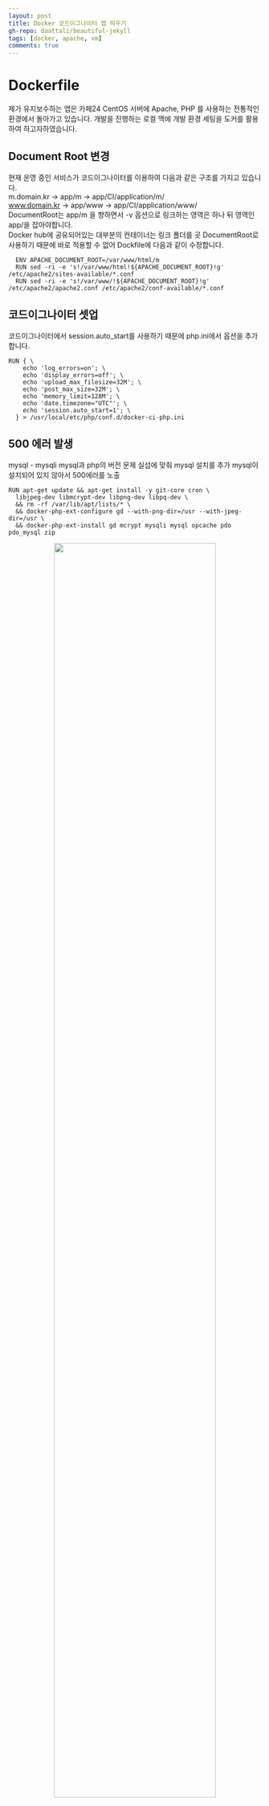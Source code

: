 ```yaml
---  
layout: post
title: Docker 코드이그나이터 앱 띄우기
gh-repo: daattali/beautiful-jekyll
tags: [docker, apache, vm]
comments: true
---
```


# Dockerfile
제가 유지보수하는 앱은 카페24 CentOS 서버에 Apache, PHP 를 사용하는 전통적인 환경에서 돌아가고 있습니다. 
개발을 진행하는 로컬 맥에 개발 환경 세팅을 도커를 활용하여 하고자하였습니다. 

## Document Root 변경
현재 운영 중인 서비스가 코드이그나이터를 이용하여 다음과 같은 구조를 가지고 있습니다.  
m.domain.kr -> app/m -> app/CI/application/m/  
www.domain.kr -> app/www -> app/CI/application/www/  
DocumentRoot는 app/m 을 향하면서 -v 옵션으로 링크하는 영역은 하나 뒤 영역인 app/을 잡아야합니다.  
Docker hub에 공유되어있는 대부분의 컨테이너는 링크 폴더를 곳 DocumentRoot로 사용하기 때문에 바로 적용할 수 없어 Dockfile에 다음과 같이 수정합니다. 

~~~
  ENV APACHE_DOCUMENT_ROOT=/var/www/html/m
  RUN sed -ri -e 's!/var/www/html!${APACHE_DOCUMENT_ROOT}!g' /etc/apache2/sites-available/*.conf
  RUN sed -ri -e 's!/var/www/!${APACHE_DOCUMENT_ROOT}!g' /etc/apache2/apache2.conf /etc/apache2/conf-available/*.conf
~~~

## 코드이그나이터 셋업
코드이그나이터에서 session.auto_start를 사용하기 때문에 php.ini에서 옵션을 추가합니다.
~~~
RUN { \
    echo 'log_errors=on'; \
    echo 'display_errors=off'; \
    echo 'upload_max_filesize=32M'; \
    echo 'post_max_size=32M'; \
    echo 'memory_limit=128M'; \
    echo 'date.timezone="UTC"'; \
    echo 'session.auto_start=1'; \
  } > /usr/local/etc/php/conf.d/docker-ci-php.ini
~~~

## 500 에러 발생
mysql - mysqli 
mysql과 php의 버전 문제 실섭에 맞춰 mysql 설치를 추가
mysql이 설치되어 있지 않아서 500에러를 노출

~~~
RUN apt-get update && apt-get install -y git-core cron \
  libjpeg-dev libmcrypt-dev libpng-dev libpq-dev \
  && rm -rf /var/lib/apt/lists/* \
  && docker-php-ext-configure gd --with-png-dir=/usr --with-jpeg-dir=/usr \
  && docker-php-ext-install gd mcrypt mysqli mysql opcache pdo pdo_mysql zip
~~~  

<center><img src ="https://trello-attachments.s3.amazonaws.com/5db8f4b864493b4c6f0c56bd/5de0c694ea6cfb7ee7170f75/ce4584f5b40b556675d0ef7ff928255d/image.png" width="80%;"></center>
<center><img src ="https://trello-attachments.s3.amazonaws.com/5db8f4b864493b4c6f0c56bd/5de0c694ea6cfb7ee7170f75/a6e78153dcc073488f76afb3311245eb/image.png" width="80%;"></center>

Dockerfile 수정하고 반영하는 플로우


## Dockerfile

~~~
# 베이스 이미지를 기반으로 컨테이너를 생성해나갑니다.
FROM php:5.6.30-apache

# RUN 은 터미널에 명령어를 입력하는 것과 동일하게 동작합니다. 컨테이너 환경에 필요한 요소들을 다운로드하고 설치합니다.
# 버전 문제인지 mysqli로는 현재 실서버 DB와 연동이 안돼(500에러) mysql 을 추가했습니다.
RUN apt-get update && apt-get install -y git-core cron \
  libjpeg-dev libmcrypt-dev libpng-dev libpq-dev \
  && rm -rf /var/lib/apt/lists/* \
  && docker-php-ext-configure gd --with-png-dir=/usr --with-jpeg-dir=/usr \
  && docker-php-ext-install gd mcrypt mysqli mysql opcache pdo pdo_mysql zip

# Recommended opcache settings - https://secure.php.net/manual/en/opcache.installation.php
RUN { \
    echo 'opcache.memory_consumption=128'; \
    echo 'opcache.interned_strings_buffer=8'; \
    echo 'opcache.max_accelerated_files=4000'; \
    echo 'opcache.revalidate_freq=2'; \
    echo 'opcache.fast_shutdown=1'; \
    echo 'opcache.enable_cli=1'; \
  } > /usr/local/etc/php/conf.d/docker-ci-opcache.ini

# 해당 경로에 내용을 추가합니다.
# sesion.auto_start 1 설정
RUN { \
    echo 'log_errors=on'; \
    echo 'display_errors=off'; \
    echo 'upload_max_filesize=32M'; \
    echo 'post_max_size=32M'; \
    echo 'memory_limit=128M'; \
    echo 'date.timezone="UTC"'; \
    echo 'session.auto_start=1'; \
  } > /usr/local/etc/php/conf.d/docker-ci-php.ini

RUN { \
    echo '<FilesMatch "^\.">'; \
    echo '    Order allow,deny'; \
    echo '    Deny from all'; \
    echo '</FilesMatch>'; \
    echo '<DirectoryMatch "^\.|\/\.">'; \
    echo '    Order allow,deny'; \
    echo '    Deny from all'; \
    echo '</DirectoryMatch>'; \
  } > /etc/apache2/conf-available/docker-ci-php.conf

  # 환경변수를 추가할 수 있습니다. apache 서버의 documentRoot를 환경변수로 지정할 수 있도록합니다. 
  # 이부분은 궁극적으로 Virutal Host가 잡히면 필요 없어집니다.
  ENV APACHE_DOCUMENT_ROOT=/var/www/html/m
  RUN sed -ri -e 's!/var/www/html!${APACHE_DOCUMENT_ROOT}!g' /etc/apache2/sites-available/*.conf
  RUN sed -ri -e 's!/var/www/!${APACHE_DOCUMENT_ROOT}!g' /etc/apache2/apache2.conf /etc/apache2/conf-available/*.conf

RUN a2enconf docker-ci-php

RUN a2enmod rewrite

COPY --chown=www-data:www-data ./CodeIgniter_1.7.3 /usr/src/CodeIgniter_1.7.3

RUN ln -s /usr/src/CodeIgniter_1.7.3/system /var/www/codeigniter

COPY docker-entrypoint /usr/local/bin/

ENTRYPOINT ["docker-entrypoint"]
CMD ["apache2-foreground"]
~~~

# 다중 컨테이너
모바일, 웹, 관리자 사이트를 각각 어떻게 띄울지를 고민했습니다. 원래 apache virtual host로 각각 띄우는데 컨테이너에서 어떻게 처리해야할지 고민하다가 다중 컨테이너를 사용하여 띄우는걸로 생각하였습니다. docker-compose.yml을 다음과 같이 수정하여 다중 컨테이러를 설정합니다. 

~~~
# docker-compose.yml
version: '2.2'
services:
  m:
    image: hojindev/codeigniter_hmvc
    ports:
     - 80:80
    volumes:
      - $PWD:/var/www/html/
    environment:
      - APACHE_DOCUMENT_ROOT="/var/www/html/m"

  web:
    image: hojindev/codeigniter_hmvc
    ports:
      - 81:80
    volumes:
      - $PWD:/var/www/html/
    environment:
      - APACHE_DOCUMENT_ROOT="/var/www/html/www"
        
  admin:
    image: hojindev/codeigniter_hmvc
    ports:
      - 82:80
    volumes:
      - $PWD:/var/www/html/
    environment:
      - APACHE_DOCUMENT_ROOT="/var/www/html/admin"
~~~


## 실행
~~~
docker-compose up
~~~

https://hub.docker.com/r/aspendigital/codeigniter 소스 포크하여 사용하였습니다.   

https://hub.docker.com/repository/docker/hojindev/codeigniter_hmvc  
  
